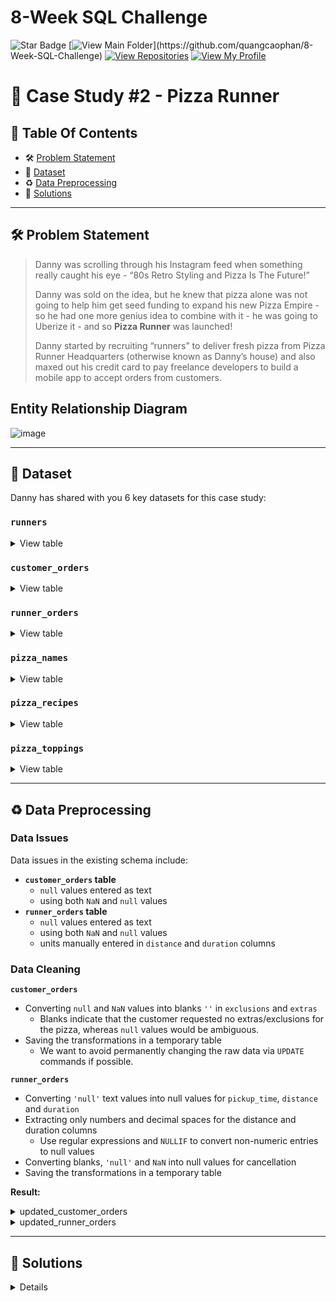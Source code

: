 # 8-Week SQL Challenge
![Star Badge](https://img.shields.io/static/v1?label=%F0%9F%8C%9F&message=If%20Useful&style=style=flat&color=BC4E99)
[![View Main Folder](https://img.shields.io/badge/View-Main_Folder-971901?)](https://github.com/quangcaophan/8-Week-SQL-Challenge)
[![View Repositories](https://img.shields.io/badge/View-My_Repositories-blue?logo=GitHub)](https://github.com/quangcaophan?tab=repositories)
[![View My Profile](https://img.shields.io/badge/View-My_Profile-green?logo=GitHub)](https://github.com/quangcaophan)

# 🍕 Case Study #2 - Pizza Runner


## 📕 Table Of Contents
  - 🛠️ [Problem Statement](#problem-statement)
  - 📂 [Dataset](#dataset)
  - ♻️ [Data Preprocessing](#️-data-preprocessing)
  - 🚀 [Solutions](#-solutions)

---

## 🛠️ Problem Statement

> Danny was scrolling through his Instagram feed when something really caught his eye - “80s Retro Styling and Pizza Is The Future!”
> 
> Danny was sold on the idea, but he knew that pizza alone was not going to help him get seed funding to expand his new Pizza Empire - so he had one more genius idea to combine with it - he was going to Uberize it - and so **Pizza Runner** was launched!
> 
> Danny started by recruiting “runners” to deliver fresh pizza from Pizza Runner Headquarters (otherwise known as Danny’s house) and also maxed out his credit card to pay freelance developers to build a mobile app to accept orders from customers.

## Entity Relationship Diagram

![image](https://user-images.githubusercontent.com/81607668/127271531-0b4da8c7-8b24-4a14-9093-0795c4fa037e.png)

---

## 📂 Dataset
Danny has shared with you 6 key datasets for this case study:

### **```runners```**
<details>
<summary>
View table
</summary>

The runners table shows the **```registration_date```** for each new runner.


|runner_id|registration_date|
|---------|-----------------|
|1        |1/1/2021         |
|2        |1/3/2021         |
|3        |1/8/2021         |
|4        |1/15/2021        |

</details>


### **```customer_orders```**

<details>
<summary>
View table
</summary>

Customer pizza orders are captured in the **```customer_orders```** table with 1 row for each individual pizza that is part of the order.

|order_id|customer_id|pizza_id|exclusions|extras|order_time        |
|--------|-----------|--------|----------|------|------------------|
|1       |101        |1       |          |      |44197.75349537037 |
|2       |101        |1       |          |      |44197.79226851852 |
|3       |102        |1       |          |      |44198.9940162037  |
|3       |102        |2       |          |null  |44198.9940162037  |
|4       |103        |1       |4         |      |44200.558171296296|
|4       |103        |1       |4         |      |44200.558171296296|
|4       |103        |2       |4         |      |44200.558171296296|
|5       |104        |1       |null      |1     |44204.87533564815 |
|6       |101        |2       |null      |null  |44204.877233796295|
|7       |105        |2       |null      |1     |44204.88922453704 |
|8       |102        |1       |null      |null  |44205.99621527778 |
|9       |103        |1       |4         |1, 5  |44206.47429398148 |
|10      |104        |1       |null      |null  |44207.77417824074 |
|10      |104        |1       |2, 6      |1, 4  |44207.77417824074 |

</details>

### **```runner_orders```**

<details>
<summary>
View table
</summary>

After each orders are received through the system - they are assigned to a runner - however not all orders are fully completed and can be cancelled by the restaurant or the customer.

The **```pickup_time```** is the timestamp at which the runner arrives at the Pizza Runner headquarters to pick up the freshly cooked pizzas. 

The **```distance```** and **```duration```** fields are related to how far and long the runner had to travel to deliver the order to the respective customer.



|order_id|runner_id|pickup_time    |distance  |duration  |cancellation           |
|--------|---------|---------------|----------|----------|-----------------------|
|1       |1        |1/1/2021 18:15 |20km      |32 minutes|                       |
|2       |1        |1/1/2021 19:10 |20km      |27 minutes|                       |
|3       |1        |1/3/2021 0:12  |13.4km    |20 mins   |*null*                 |
|4       |2        |1/4/2021 13:53 |23.4      |40        |*null*                 |
|5       |3        |1/8/2021 21:10 |10        |15        |*null*                 |
|6       |3        |null           |null      |null      |Restaurant Cancellation|
|7       |2        |1/8/2020 21:30 |25km      |25mins    |null                   |
|8       |2        |1/10/2020 0:15 |23.4 km   |15 minute |null                   |
|9       |2        |null           |null      |null      |Customer Cancellation  |
|10      |1        |1/11/2020 18:50|10km      |10minutes |null                   |

</details>

### **```pizza_names```**

<details>
<summary>
View table
</summary>

|pizza_id|pizza_name |
|--------|-----------|
|1       |Meat Lovers|
|2       |Vegetarian |

</details>

### **```pizza_recipes```**

<details>
<summary>
View table
</summary>

Each **```pizza_id```** has a standard set of **```toppings```** which are used as part of the pizza recipe.


|pizza_id|toppings               |
|--------|-----------------------|
|1       |1, 2, 3, 4, 5, 6, 8, 10| 
|2       |4, 6, 7, 9, 11, 12     | 

</details>

### **```pizza_toppings```**

<details>
<summary>
View table
</summary>

This table contains all of the **```topping_name```** values with their corresponding **```topping_id```** value.


|topping_id|topping_name|
|----------|------------|
|1         |Bacon       | 
|2         |BBQ Sauce   | 
|3         |Beef        |  
|4         |Cheese      |  
|5         |Chicken     |     
|6         |Mushrooms   |  
|7         |Onions      |     
|8         |Pepperoni   | 
|9         |Peppers     |   
|10        |Salami      | 
|11        |Tomatoes    | 
|12        |Tomato Sauce|

</details>

---

## ♻️ Data Preprocessing

### **Data Issues**

Data issues in the existing schema include:

* **```customer_orders``` table**
  - ```null``` values entered as text
  - using both ```NaN``` and ```null``` values
* **```runner_orders``` table**
  - ```null``` values entered as text
  - using both ```NaN``` and ```null``` values
  - units manually entered in ```distance``` and ```duration``` columns

### **Data Cleaning**

**```customer_orders```**
- Converting ```null``` and ```NaN``` values into blanks ```''``` in ```exclusions``` and ```extras```
  - Blanks indicate that the customer requested no extras/exclusions for the pizza, whereas ```null``` values would be ambiguous.
- Saving the transformations in a temporary table
  - We want to avoid permanently changing the raw data via ```UPDATE``` commands if possible.

**```runner_orders```**

- Converting ```'null'``` text values into null values for ```pickup_time```, ```distance``` and ```duration```
- Extracting only numbers and decimal spaces for the distance and duration columns
  - Use regular expressions and ```NULLIF``` to convert non-numeric entries to null values
- Converting blanks, ```'null'``` and ```NaN``` into null values for cancellation
- Saving the transformations in a temporary table

**Result:**

<details>
<summary> 
updated_customer_orders
</summary>

|order_id|customer_id|pizza_id|exclusions|extras|order_time              |
|--------|-----------|--------|----------|------|------------------------|
|1       |101        |1       |          |      |2020-01-01T18:05:02.000Z|
|2       |101        |1       |          |      |2020-01-01T19:00:52.000Z|
|3       |102        |1       |          |      |2020-01-02T12:51:23.000Z|
|3       |102        |2       |          |      |2020-01-02T12:51:23.000Z|
|4       |103        |1       |4         |      |2020-01-04T13:23:46.000Z|
|4       |103        |1       |4         |      |2020-01-04T13:23:46.000Z|
|4       |103        |2       |4         |      |2020-01-04T13:23:46.000Z|
|5       |104        |1       |          |1     |2020-01-08T21:00:29.000Z|
|6       |101        |2       |          |      |2020-01-08T21:03:13.000Z|
|7       |105        |2       |          |1     |2020-01-08T21:20:29.000Z|
|8       |102        |1       |          |      |2020-01-09T23:54:33.000Z|
|9       |103        |1       |4         |1, 5  |2020-01-10T11:22:59.000Z|
|10      |104        |1       |          |      |2020-01-11T18:34:49.000Z|
|10      |104        |1       |2, 6      |1, 4  |2020-01-11T18:34:49.000Z|

</details>

<details>
<summary> 
updated_runner_orders
</summary>

| order_id | runner_id | pickup_time         | distance | duration | cancellation            |
|----------|-----------|---------------------|----------|----------|-------------------------|
| 1        | 1         | 2020-01-01 18:15:34 | 20       | 32       |                         |
| 2        | 1         | 2020-01-01 19:10:54 | 20       | 27       |                         |
| 3        | 1         | 2020-01-02 00:12:37 | 13.4     | 20       |                         |
| 4        | 2         | 2020-01-04 13:53:03 | 23.4     | 40       |                         |
| 5        | 3         | 2020-01-08 21:10:57 | 10       | 15       |                         |
| 6        | 3         |                     |          |          | Restaurant Cancellation |
| 7        | 2         | 2020-01-08 21:30:45 | 25       | 25       |                         |
| 8        | 2         | 2020-01-10 00:15:02 | 23.4     | 15       |                         |
| 9        | 2         |                     |          |          | Customer Cancellation   |
| 10       | 1         | 2020-01-11 18:50:20 | 10       | 10       |                         |

</details>

---

## 🚀 Solutions

<details>
Pizza Metrics

### **Q1. How many pizzas were ordered?**
```sql
SELECT
    COUNT(*) AS pizza_count
FROM
    customer_orders;
```
|pizza_count|
|-----------|
|14         |

### **Q2. How many unique customer orders were made?**
```sql
SELECT
    COUNT(DISTINCT order_id) AS order_count
FROM
    customer_orders;
```
|order_count|
|-----------|
|10         |


### **Q3. How many successful orders were delivered by each runner?**
```sql
SELECT
    runner_id,
    COUNT(DISTINCT order_id) AS successful_order
FROM
    runner_orders
WHERE
    pickup_time != 'null'
GROUP BY
    runner_id;
```

| runner_id | successful_orders |
|-----------|-------------------|
| 1         | 4                 |
| 2         | 3                 |
| 3         | 1                 |


### **Q4. How many of each type of pizza was delivered?**
```SQL
SELECT
    pizza_name,
    COUNT(co.order_id) AS delivered_pizzas
FROM
    pizza_names AS pn
    INNER JOIN customer_orders AS co ON pn.pizza_id = co.pizza_id
    INNER JOIN runner_orders AS ro ON ro.order_id = co.order_id
WHERE
    pickup_time <> 'null'
GROUP BY
    pizza_name;
```

| pizza_name | delivered_pizzas |
|------------|------------------|
| Meatlovers | 9                |
| Vegetarian | 3                |


### **Q5. How many Vegetarian and Meatlovers were ordered by each customer?**
```SQL
SELECT
  customer_id,
  SUM(CASE WHEN pizza_id = 1 THEN 1 ELSE 0 END) AS meat_lovers,
  SUM(CASE WHEN pizza_id = 2 THEN 1 ELSE 0 END) AS vegetarian
FROM 
    updated_customer_orders
GROUP BY 
    customer_id;
```

| customer_id | meat_lovers | vegetarian |
|-------------|-------------|------------|
| 101         | 2           | 1          |
| 103         | 3           | 1          |
| 104         | 3           | 0          |
| 105         | 0           | 1          |
| 102         | 2           | 1          |

### **Q6. What was the maximum number of pizzas delivered in a single order?**
```SQL
SELECT TOP 1
  order_id,  
  COUNT(co.order_id) as ordered_pizzas 
FROM 
  customer_orders as co 
  INNER JOIN pizza_names as pn on co.pizza_id = pn.pizza_id 
GROUP BY  
  order_id
ORDER BY 
    COUNT(co.order_id) DESC;
 ``` 

| order_id  |ordered_pizzas|
|-----------|--------------|
| 4         | 3            |


### **Q7. For each customer, how many delivered pizzas had at least 1 change and how many had no changes?**
```SQL
SELECT 
    c.customer_id,
    SUM(CASE WHEN c.exclusions != '' OR c.extras != '' THEN 1 ELSE 0 END) AS change,
    SUM(CASE WHEN c.exclusions = '' AND c.extras = '' THEN 1 ELSE 0 END) AS no_change
FROM 
    updated_customer_orders AS c
JOIN 
    updated_runner_orders AS r ON c.order_id = r.order_id
WHERE 
    r.distance != 0
GROUP BY 
    c.customer_id
ORDER BY 
    c.customer_id;
```

| customer_id | changes | no_change |
|-------------|---------|-----------|
| 101         | 0       | 2         |
| 102         | 0       | 3         |
| 103         | 3       | 0         |
| 104         | 2       | 1         |
| 105         | 1       | 0         |


### **Q8. How many pizzas were delivered that had both exclusions and extras?**
```SQL
SELECT SUM(CASE
               WHEN exclusions IS NOT NULL AND extras IS NOT NULL THEN 1
               ELSE 0
           END) AS pizza_count_w_exclusions_extras
FROM updated_customer_orders AS c
         JOIN updated_runner_orders AS r ON c.order_id = r.order_id
WHERE exclusions != ''
  AND extras != ''
  AND distance > 1;
```  

| pizza_count_w_exclusions_extras |
|-------------|
| 1           |


### **Q9. What was the total volume of pizzas ordered for each hour of the day?**
```SQL
SELECT
    DATEPART(HOUR,order_time) AS hour_of_day,
    COUNT(order_id) AS pizza_count
FROM 
    updated_customer_orders
GROUP BY 
    DATEPART(HOUR,order_time);
```

| hour_of_day | pizza_count |
|-------------|-------------|
| 11          | 1           |
| 13          | 3           |
| 18          | 3           |
| 19          | 1           |
| 21          | 3           |
| 23          | 3           |

### **Q10. What was the volume of orders for each day of the week?**
```SQL
SELECT FORMAT(DATEADD(DAY, 2, order_time), 'dddd') AS hour_of_day,
       COUNT(order_id) AS total_pizzas_ordered
FROM updated_customer_orders
GROUP BY FORMAT(DATEADD(DAY, 2, order_time), 'dddd');
```

| day_of_week | pizza_count |
|-------------|-------------|
| Friday      | 5           |
| Saturday    | 3           |
| Monday      | 5           |
| Sunday      | 1           |

</details>
